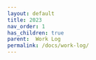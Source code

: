 ```yaml
---
layout: default
title: 2023
nav_order: 1
has_children: true
parent:  Work Log
permalink: /docs/work-log/
---
```


